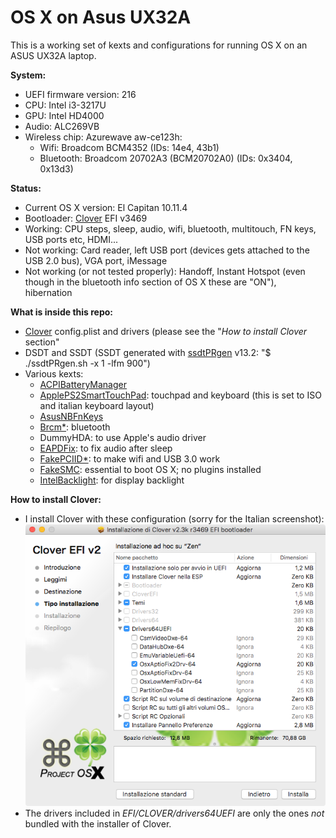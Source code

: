 # OS X on Asus UX32A
This is a working set of kexts and configurations for running OS X on an ASUS UX32A laptop.

**System:**
- UEFI firmware version: 216
- CPU: Intel i3-3217U
- GPU: Intel HD4000
- Audio: ALC269VB
- Wireless chip: Azurewave aw-ce123h:
  - Wifi: Broadcom BCM4352 (IDs: 14e4, 43b1)
  - Bluetooth: Broadcom 20702A3 (BCM20702A0) (IDs: 0x3404, 0x13d3)

**Status:**
- Current OS X version: El Capitan 10.11.4
- Bootloader: [Clover](http://sourceforge.net/projects/cloverefiboot/) EFI v3469
- Working: CPU steps, sleep, audio, wifi, bluetooth, multitouch, FN keys, USB ports etc, HDMI...
- Not working: Card reader, left USB port (devices gets attached to the USB 2.0 bus), VGA port, iMessage
- Not working (or not tested properly): Handoff, Instant Hotspot (even though in the bluetooth info section of OS X these are "ON"), hibernation

**What is inside this repo:**
- [Clover](http://sourceforge.net/projects/cloverefiboot/) config.plist and drivers (please see the "*How to install Clover* section"
- DSDT and SSDT (SSDT generated with [ssdtPRgen](https://github.com/Piker-Alpha/ssdtPRGen.sh) v13.2: "$ ./ssdtPRgen.sh -x 1 -lfm 900")
- Various kexts:
  - [ACPIBatteryManager](https://bitbucket.org/RehabMan/os-x-acpi-battery-driver)
  - [ApplePS2SmartTouchPad](http://forum.osxlatitude.com/index.php?/topic/1948-elan-focaltech-and-synaptics-smart-touchpad-driver-mac-os-x/): touchpad and keyboard (this is set to ISO and italian keyboard layout)
  - [AsusNBFnKeys](http://forum.osxlatitude.com/index.php?/topic/1968-fn-hotkey-and-als-sensor-driver-for-asus-notebooks/)
  - [Brcm\*](https://bitbucket.org/RehabMan/os-x-brcmpatchram): bluetooth
  - DummyHDA: to use Apple's audio driver
  - [EAPDFix](http://forum.osxlatitude.com/index.php?/topic/3084-eapdjack-sense-fix-no-audiojack-sense-issue-after-sleep/): to fix audio after sleep
  - [FakePCIID\*](https://bitbucket.org/RehabMan/os-x-fake-pci-id): to make wifi and USB 3.0 work
  - [FakeSMC](http://www.hwsensors.com): essential to boot OS X; no plugins installed
  - [IntelBacklight](https://bitbucket.org/RehabMan/os-x-intel-backlight): for display backlight

**How to install Clover:**
- I install Clover with these configuration (sorry for the Italian screenshot):
![Clover configuration screenshot](/screenshots/cloverConfigurations.png)
- The drivers included in *EFI/CLOVER/drivers64UEFI* are only the ones *not* bundled with the installer of Clover.